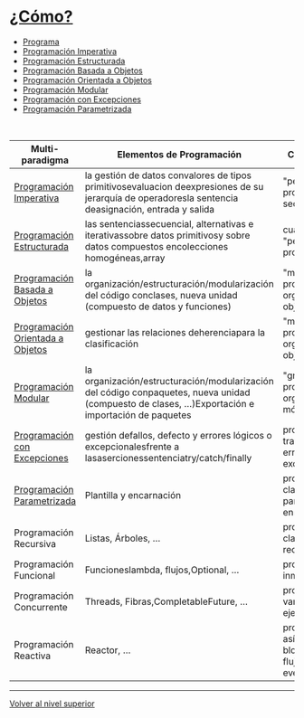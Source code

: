 # [¿Cómo? ](../c4how/README.md)

-  [Programa](u1program/README.md)
-  [Programación Imperativa](u2imperativeProgramming/README.md)
-  [Programación Estructurada](u3structuredProgramming/README.md)
-  [Programación Basada a Objetos](u4objectBasedProgramming/README.md)
-  [Programación Orientada a Objetos](u5objectOrientedProgramming/README.md)
-  [Programación Modular](u6modularProgramming/README.md)
-  [Programación con Excepciones](u7exceptionHandling/README.md)
-  [Programación Parametrizada](u8parametricProgramming/README.md)

<br>

| Multi-paradigma | Elementos de Programación | Capacitación |
| --- | --- | --- |
| [Programación Imperativa](u2imperativeProgramming/README.md) | la gestión de datos convalores de tipos primitivosevaluacion deexpresiones de su jerarquía de operadoresla sentencia deasignación, entrada y salida | "pequeñísimo" programa secuencial |
| [Programación Estructurada](u3structuredProgramming/README.md) | las sentenciassecuencial, alternativas e iterativassobre datos primitivosy sobre datos compuestos encolecciones homogéneas,array | cualquier "pequeño" programa |
| [Programación Basada a Objetos](u4objectBasedProgramming/README.md) | la organización/estructuración/modularización del código conclases, nueva unidad (compuesto de datos y funciones) | "mediano/gran" programa organizado en objetos |
| [Programación Orientada a Objetos](u5objectOrientedProgramming/README.md) | gestionar las relaciones deherenciapara la clasificación | "mediano/gran" programa organizado en objetos |
| [Programación Modular](u6modularProgramming/README.md) | la organización/estructuración/modularización del código conpaquetes, nueva unidad (compuesto de clases, …​)Exportación e importación de paquetes | "grandísimo" programa organizado en módulos |
| [Programación con Excepciones](u7exceptionHandling/README.md) | gestión defallos, defecto y errores lógicos o excepcionalesfrente a lasasercionessentenciatry/catch/finally | programa con tratamiento de errores excepcionales |
| [Programación Parametrizada](u8parametricProgramming/README.md) | Plantilla y encarnación | programa con clases parametrizadas en tipos |
| Programación Recursiva | Listas, Árboles, …​ | programa con clases recursivas |
| Programación Funcional | Funcioneslambda, flujos,Optional, …​ | programa con inmutabilidad |
| Programación Concurrente | Threads, Fibras,CompletableFuture, …​ | programa con varios flujos de ejecución |
| Programación Reactiva | Reactor, …​ | programa asíncrono no bloqueante con flujos de eventos |

---

[Volver al nivel superior](../README.md)

